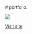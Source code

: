  ﻿# portfolio.
  
<img src='https://github.com/user-attachments/assets/126d57e3-da12-4d21-bcae-ff8c305b7ab7'>


[Visit site](https://ebrahim-mamdoh.github.io/portfolio./)
